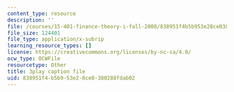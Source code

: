 ```yaml
---
content_type: resource
description: ''
file: /courses/15-401-finance-theory-i-fall-2008/838951f4b5b953e28ce0380288fdab02_z2oQe6B1Qa4.vtt
file_size: 124401
file_type: application/x-subrip
learning_resource_types: []
license: https://creativecommons.org/licenses/by-nc-sa/4.0/
ocw_type: OCWFile
resourcetype: Other
title: 3play caption file
uid: 838951f4-b5b9-53e2-8ce0-380288fdab02
---
```

